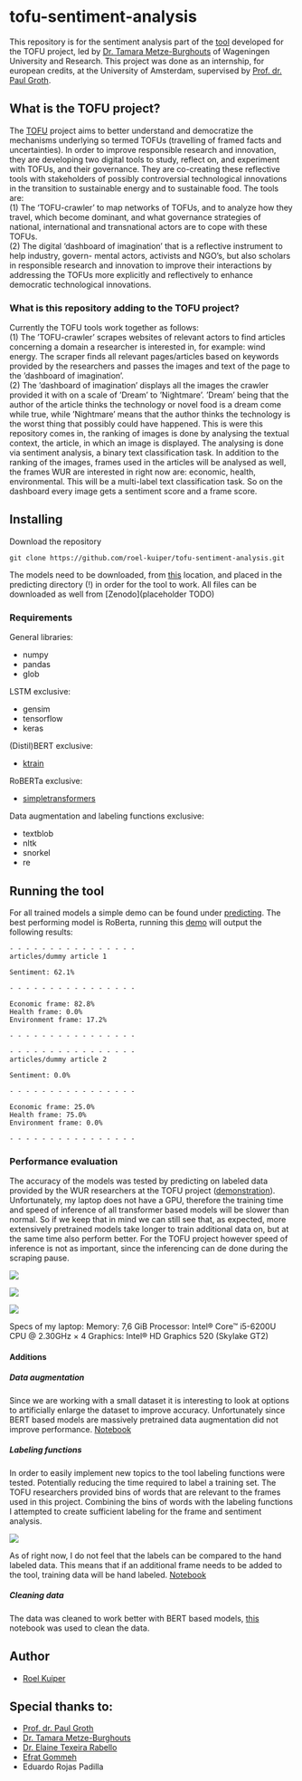 # tofu-sentiment-analysis

This repository is for the sentiment analysis part of the [tool](scraper.pgrond.nl) developed for the TOFU project, led by [Dr. Tamara Metze-Burghouts](https://www.linkedin.com/in/tamara-metze-0a9b354/) of Wageningen University and Research. This project was done as an internship, for european credits, at the University of Amsterdam, supervised by [Prof. dr. Paul Groth](https://github.com/pgroth).

## What is the TOFU project?

The [TOFU](https://www.wur.nl/en/Research-Results/Chair-groups/Social-Sciences/Public-Administration-and-Policy-Group/Research/Research-Projects-of-the-Public-Administration-and-Policy-Group/TOFU-Traveling-of-Framed-Facts-and-Uncertainties.htm) project aims to better understand and democratize the mechanisms underlying so termed
TOFUs (travelling of framed facts and uncertainties). In order to improve responsible research and
innovation, they are developing two digital tools to study, reflect on, and experiment with TOFUs, and
their governance. They are co-creating these reflective tools with stakeholders of possibly controversial technological innovations in the transition to sustainable energy and to sustainable food. The tools are: <br />
(1) The ‘TOFU-crawler’ to map networks of TOFUs, and to analyze how they travel, which become
dominant, and what governance strategies of national, international and transnational actors are to cope with these TOFUs. <br />
(2) The digital ‘dashboard of imagination’ that is a reflective instrument to help industry, govern-
mental actors, activists and NGO’s, but also scholars in responsible research and innovation to improve their interactions by addressing the TOFUs more explicitly and reflectively to enhance democratic technological innovations.

### What is this repository adding to the TOFU project?

Currently the TOFU tools work together as follows: <br />
(1) The ’TOFU-crawler’ scrapes websites of relevant actors to find articles concerning a domain a
researcher is interested in, for example: wind energy. The scraper finds all relevant pages/articles based on keywords provided by the researchers and passes the images and text of the page to the ’dashboard of imagination’. <br />
(2) The ’dashboard of imagination’ displays all the images the crawler provided it with on a scale
of ’Dream’ to ’Nightmare’. ’Dream’ being that the author of the article thinks the technology or novel
food is a dream come while true, while ’Nightmare’ means that the author thinks the technology is the
worst thing that possibly could have happened. This is were this repository comes in, the ranking of images is done by analysing the textual context, the article, in which an image is displayed. The analysing is done via sentiment analysis, a binary text classification task. In addition to the ranking of the images, frames used in the articles will be analysed as well, the frames WUR are interested in right now are: economic, health, environmental. This will be a multi-label text classification task. So on the dashboard every image gets a sentiment score and a frame score.

## Installing

Download the repository

```
git clone https://github.com/roel-kuiper/tofu-sentiment-analysis.git
```

The models need to be downloaded, from [this](https://drive.google.com/open?id=17s48ApEm3b6-MvCgT_HDNANQASBH6o27) location, and placed in the predicting directory (!) in order for the tool to work.
All files can be downloaded as well from [Zenodo](placeholder TODO)

### Requirements

General libraries:

* numpy
* pandas
* glob

LSTM exclusive:

* gensim
* tensorflow
* keras

(Distil)BERT exclusive:

* [ktrain](https://github.com/amaiya/ktrain)

RoBERTa exclusive:

* [simpletransformers](https://github.com/ThilinaRajapakse/simpletransformers)

Data augmentation and labeling functions exclusive:

* textblob
* nltk
* snorkel
* re

## Running the tool

For all trained models a simple demo can be found under [predicting](https://github.com/roel-kuiper/tofu-sentiment-analysis/predicting). 
The best performing model is RoBerta, running this [demo](https://github.com/roel-kuiper/tofu-sentiment-analysis/blob/master/predicting/RoBERTa%20predicting.ipynb) will output the following results:

```
- - - - - - - - - - - - - - - -
articles/dummy article 1

Sentiment: 62.1%

- - - - - - - - - - - - - - - -

Economic frame: 82.8%
Health frame: 0.0%
Environment frame: 17.2%

- - - - - - - - - - - - - - - -

- - - - - - - - - - - - - - - -
articles/dummy article 2

Sentiment: 0.0%

- - - - - - - - - - - - - - - -

Economic frame: 25.0%
Health frame: 75.0%
Environment frame: 0.0%

- - - - - - - - - - - - - - - -
```

### Performance evaluation

The accuracy of the models was tested by predicting on labeled data provided by the WUR researchers at the TOFU project ([demonstration](evaluation/predictwur.ipynb)). Unfortunately, my laptop does not have a GPU, therefore the training time and speed of inference of all transformer based models will be slower than normal. So if we keep that in mind we can still see that, as expected, more extensively pretrained models take longer to train additional data on, but at the same time also perform better. For the TOFU project however speed of inference is not as important, since the inferencing can de done during the scraping pause. 


![](evaluation/trainingtime.png)

![](evaluation/inference.png)

![](evaluation/accuracy.png)

Specs of my laptop:
Memory: 7,6 GiB
Processor: Intel® Core™ i5-6200U CPU @ 2.30GHz × 4 
Graphics: Intel® HD Graphics 520 (Skylake GT2)
#### Additions

##### Data augmentation
Since we are working with a small dataset it is interesting to look at options to artificially enlarge the dataset to improve accuracy. Unfortunately since BERT based models are massively pretrained data augmentation did not improve performance. [Notebook](additions/augmentation)

##### Labeling functions
In order to easily implement new topics to the tool labeling functions were tested. Potentially reducing the time required to label a training set. The TOFU researchers provided bins of words that are relevant to the frames used in this project. Combining the bins of words with the labeling functions I attempted to create sufficient labeling for the frame and sentiment analysis.

![](evaluation/lf.png)

As of right now, I do not feel that the labels can be compared to the hand labeled data. This means that if an additional frame needs to be added to the tool, training data will be hand labeled. [Notebook](https://github.com/roel-kuiper/tofu-sentiment-analysis/tree/master/additions/labeling%20functions)
##### Cleaning data
The data was cleaned to work better with BERT based models, [this](https://www.kaggle.com/kyakovlev/preprocessing-bert-public) notebook was used to clean the data.
## Author

* [Roel Kuiper](https://github.com/roel-kuiper)


## Special thanks to:

* [Prof. dr. Paul Groth](https://github.com/pgroth)
* [Dr. Tamara Metze-Burghouts](https://www.linkedin.com/in/tamara-metze-0a9b354/)
* [Dr. Elaine Texeira Rabello](https://www.linkedin.com/in/erabello/)
* [Efrat Gommeh](https://www.linkedin.com/in/efrat-gommeh-86267313/)
* Eduardo Rojas Padilla

